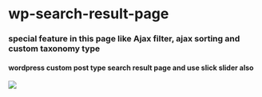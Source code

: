 # wp-search-result-page 
### special feature in this page like Ajax filter, ajax sorting and custom taxonomy type
#### wordpress custom post type search result page and use slick slider also

![](https://github.com/mharif010/wp-search-page/blob/main/search_result.gif)

